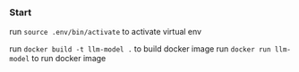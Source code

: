 ### Start

run `source .env/bin/activate` to activate virtual env

run `docker build -t llm-model .` to build docker image
run `docker run llm-model` to run docker image
